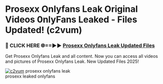 # Prosexx Onlyfans Leak Original Videos 0nlyFans Leaked - Files Updated! (c2vum)

<h3>🔴 CLICK HERE 🌐==►► <a href="https://tinyurl.com/x26r9saj" rel="nofollow">Prosexx Onlyfans Leak Updated Files</a></h3>

Get Prosexx Onlyfans Leak and all content. Now you can access all videos and pictures of Prosexx Onlyfans Leak. New Updated Files 2025!

[![c2vum](https://i.imgur.com/LkgZPqh.gif)](https://tinyurl.com/x26r9saj)
prosexx onlyfans leak<br>
prosexx leaked onlyfans